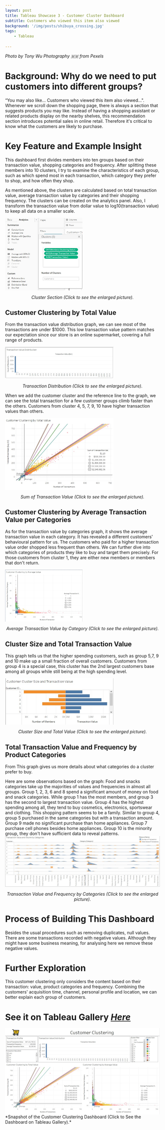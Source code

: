 ```yaml
---
layout: post
title: Tableau Showcase 3 - Customer Cluster Dashboard
subtitle: Customers who viewed this item also viewed
background: '/img/posts/shibuya_crossing.jpg'
tags:
    - Tableau

---
```

*Photo by Tony Wu Photography 🇲🇲 from Pexels*

# Background: Why do we need to put customers into different groups?
“You may also like... Customers who viewed this item also viewed...". Whenever we scroll down the shopping page, there is always a section that suggests products you may like. Instead of having a shopping assistant or related products display on the nearby shelves, this recommendation section introduces potential sales in online retail. Therefore it's critical to know what the customers are likely to purchase.  

# Key Feature and Example Insight
This dashboard first divides members into ten groups based on their transaction value, shopping categories and frequency. After splitting these members into 10 clusters, I try to examine the characteristics of each group, such as which spend most in each transaction, which category they prefer to shop, and how often they shop. 

As mentioned above, the clusters are calculated based on total transaction value, average transaction value by categories and their shopping frequency. The clusters can be created on the analytics panel. Also, I transform the transaction value from dollar value to log10(transaction value) to keep all data on a smaller scale.

<a href="/img/posts/tableau_showcase_3_cluster.jpg" target="_blank">
<img href="/img/posts/tableau_showcase_3_cluster.jpg" target="_blank" src="/img/posts/tableau_showcase_3_cluster.jpg" style="max-width:50%; vertical-align:middle" alt="Cluster Section">
</a>
<p style="text-align:center" ><i>Cluster Section (Click to see the enlarged picture).</i></p>

## Customer Clustering by Total Value
From the transaction value distribution graph, we can see most of the transactions are under $1000. This low transaction value pattern matches our expectation since our store is an online supermarket, covering a full range of products.

<a href="/img/posts/tableau_showcase_3_insight_1.jpg" target="_blank">
<img src="/img/posts/tableau_showcase_3_insight_1.jpg" style="max-width:70%;vertical-align:middle" alt="Transaction Distribution">
</a>
<p style="text-align:center" ><i>Transaction Distribution (Click to see the enlarged picture).</i></p>

When we add the customer cluster and the reference line to the graph, we can see the total transaction for a few customer groups climb faster than the others. Customers from cluster 4, 5, 7, 9, 10 have higher transaction values than others. 

<a href="/img/posts/tableau_showcase_3_insight_2.jpg" target="_blank">
<img src="/img/posts/tableau_showcase_3_insight_2.jpg" style="max-width:70%;vertical-align:middle" alt="Sum of Transaction Value">
</a>
<p style="text-align:center" ><i>Sum of Transaction Value (Click to see the enlarged picture).</i></p>

## Customer Clustering by Average Transaction Value per Categories
As for the transaction value by categories graph, it shows the average transaction value in each category. It has revealed a different customers' behavioural pattern for us. The customers who paid for a higher transaction value order shopped less frequent than others. We can further dive into which categories of products they like to buy and target them precisely. For those customers from cluster 1, they are either new members or members that don't return.

<a href="/img/posts/tableau_showcase_3_insight_3.jpg" target="_blank">
<img src="/img/posts/tableau_showcase_3_insight_3.jpg" style="max-width:50%;vertical-align:middle" alt="Average Transaction Value by Category">
</a>
<p style="text-align:center" ><i>Average Transaction Value by Category (Click to see the enlarged picture).</i></p>

## Cluster Size and Total Transaction Value
This graph tells us that the higher spending customers, such as group 5,7, 9 and 10 make up a small fraction of overall customers. Customers from group 4 is a special case, this cluster has the 2nd largest customers base among all groups while still being at the high spending level.  

<a href="/img/posts/tableau_showcase_3_insight_4.jpg" target="_blank">
<img src="/img/posts/tableau_showcase_3_insight_4.jpg" style="max-width:70%;vertical-align:middle" alt="Cluster Size and Total Value">
</a>
<p style="text-align:center" ><i>Cluster Size and Total Value (Click to see the enlarged picture).</i></p>

## Total Transaction Value and Frequency by Product Categories
From 
This graph gives us more details about what categories do a cluster prefer to buy.

Here are some observations based on the graph:
Food and snacks categories take up the majorities of values and frequencies in almost all groups.
Group 1, 2, 3, 6 and 8 spend a significant amount of money on food and snack categories. While group 1 has the most members, and group 3 has the second to largest transaction value. 
Group 4 has the highest spending among all, they tend to buy cosmetics, electronics, sportswear and clothing. This shopping pattern seems to be a family.
Similar to group 4, group 5 purchased in the same categories but with a transaction amount.
Group 9 made no significant purchase than home appliances. Group 7 purchase cell phones besides home appliances. 
Group 10 is the minority group, they don't have sufficient data to reveal patterns. 
<a href="/img/posts/tableau_showcase_3_insight_5.jpg" target="_blank">
<img src="/img/posts/tableau_showcase_3_insight_5.jpg" style="max-width:100%;vertical-align:middle" alt="Transaction Value and Frequency by Categories">
</a>
<p style="text-align:center" ><i>Transaction Value and Frequency by Categories (Click to see the enlarged picture).</i></p>

# Process of Building This Dashboard
Besides the usual procedures such as removing duplicates, null values. There are some transactions recorded with negative values. Although they might have some business meaning, for analysing here we remove these negative values. 

# Further Exploration 
This customer clustering only considers the content based on their transaction: value, product categories and frequency. Combining the customers' acquisition time, channel, personal profile and location, we can better explain each group of customers.

# See it on Tableau Gallery [*Here*](https://public.tableau.com/views/CustomerClusteringDashboard/CustomerClusterbyProductCategories?:language=en&:display_count=y&:origin=viz_share_link)


<a href="https://public.tableau.com/views/CustomerClusteringDashboard/CustomerClusterbyProductCategories?:language=en&:display_count=y&:origin=viz_share_link" target="_blank">
<img src="/img/posts/tableau_showcase_3_dashboard.jpg" style="max-width:100%;vertical-align:middle" alt="Customer Clustering Dashboard">
</a>
*Snapshot of the Customer Clustering Dashboard (Click to See the Dashboard on Tableau Gallery).*
